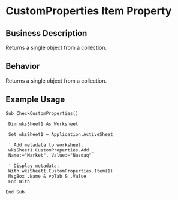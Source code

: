 # CustomProperties Item Property

## Business Description
Returns a single object from a collection.

## Behavior
Returns a single object from a collection.

## Example Usage
```vba
Sub CheckCustomProperties() 
 
 Dim wksSheet1 As Worksheet 
 
 Set wksSheet1 = Application.ActiveSheet 
 
 ' Add metadata to worksheet. 
 wksSheet1.CustomProperties.Add _ 
 Name:="Market", Value:="Nasdaq" 
 
 ' Display metadata. 
 With wksSheet1.CustomProperties.Item(1) 
 MsgBox .Name & vbTab & .Value 
 End With 
 
End Sub
```
